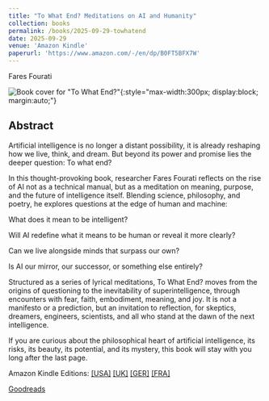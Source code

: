 ```yaml
---
title: "To What End? Meditations on AI and Humanity"
collection: books
permalink: /books/2025-09-29-towhatend
date: 2025-09-29
venue: 'Amazon Kindle'
paperurl: 'https://www.amazon.com/-/en/dp/B0FT5BFX7W'
---
```

Fares Fourati

![Book cover for "To What End?"](https://m.media-amazon.com/images/I/71-uAw2JRtL._SY522_.jpg){:style="max-width:300px; display:block; margin:auto;"}

## Abstract 

Artificial intelligence is no longer a distant possibility, it is already reshaping how we live, think, and dream. But beyond its power and promise lies the deeper question: To what end?

In this thought-provoking book, researcher Fares Fourati reflects on the rise of AI not as a technical manual, but as a meditation on meaning, purpose, and the future of intelligence itself. Blending science, philosophy, and poetry, he explores questions at the edge of human and machine:

What does it mean to be intelligent?

Will AI redefine what it means to be human or reveal it more clearly?

Can we live alongside minds that surpass our own?

Is AI our mirror, our successor, or something else entirely?

Structured as a series of lyrical meditations, To What End? moves from the origins of questioning to the inevitability of superintelligence, through encounters with fear, faith, embodiment, meaning, and joy. It is not a manifesto or a prediction, but an invitation to reflection, for skeptics, dreamers, engineers, scientists, and all who stand at the dawn of the next intelligence.

If you are curious about the philosophical heart of artificial intelligence, its risks, its beauty, its potential, and its mystery, this book will stay with you long after the last page.

Amazon Kindle Editions: [[USA]](https://www.amazon.com/-/en/dp/B0FT5BFX7W) [[UK]](https://www.amazon.co.uk/-/en/dp/B0FT5BFX7W) [[GER]](https://www.amazon.de/-/en/dp/B0FT5BFX7W) [[FRA]](https://www.amazon.fr/-/en/dp/B0FT5BFX7W) 

[Goodreads](https://www.goodreads.com/book/show/242248267-to-what-end-meditations-on-ai-and-humanity)